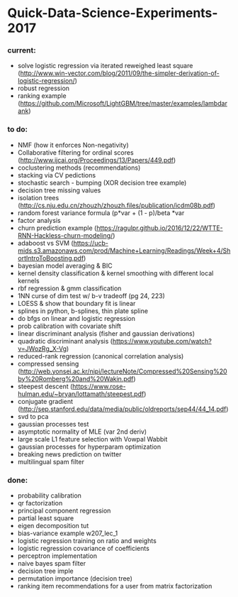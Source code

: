 # Quick-Data-Science-Experiments-2017


### current:
* solve logistic regression via iterated reweighed least square (http://www.win-vector.com/blog/2011/09/the-simpler-derivation-of-logistic-regression/)
* robust regression
* ranking example (https://github.com/Microsoft/LightGBM/tree/master/examples/lambdarank)


### to do:
* NMF (how it enforces Non-negativity)
* Collaborative filtering for ordinal scores (http://www.ijcai.org/Proceedings/13/Papers/449.pdf)
* coclustering methods (recommendations)
* stacking via CV pedictions
* stochastic search - bumping (XOR decision tree example)
* decision tree missing values
* isolation trees (http://cs.nju.edu.cn/zhouzh/zhouzh.files/publication/icdm08b.pdf)
* random forest variance formula (p*var + (1 - p)/beta *var
* factor analysis
* churn prediction example (https://ragulpr.github.io/2016/12/22/WTTE-RNN-Hackless-churn-modeling/)
* adaboost vs SVM (https://ucb-mids.s3.amazonaws.com/prod/Machine+Learning/Readings/Week+4/ShortIntroToBoosting.pdf)
* bayesian model averaging & BIC
* kernel density classification & kernel smoothing with different local kernels
* rbf regression & gmm classification
* 1NN curse of dim test w/ b-v tradeoff (pg 24, 223)
* LOESS & show that boundary fit is linear
* splines in python, b-splines, thin plate spline
* do bfgs on linear and logistic regression
* prob calibration with covariate shift
* linear discriminant analysis (fisher and gaussian derivations)
* quadratic discriminant analysis (https://www.youtube.com/watch?v=JWozRg_X-Vg)
* reduced-rank regression (canonical correlation analysis)
* compressed sensing (http://web.yonsei.ac.kr/nipi/lectureNote/Compressed%20Sensing%20by%20Romberg%20and%20Wakin.pdf)
* steepest descent (https://www.rose-hulman.edu/~bryan/lottamath/steepest.pdf)
* conjugate gradient (http://sep.stanford.edu/data/media/public/oldreports/sep44/44_14.pdf)
* svd to pca
* gaussian processes test
* asymptotic normality of MLE (var 2nd deriv)
* large scale L1 feature selection with Vowpal Wabbit
* gaussian processes for hyperparam optimization
* breaking news prediction on twitter
* multilingual spam filter


### done:
* probability calibration
* qr factorization
* principal component regression
* partial least square
* eigen decomposition tut
* bias-variance example w207_lec_1
* logistic regression training on ratio and weights
* logistic regression covariance of coefficients
* perceptron implementation
* naive bayes spam filter
* decision tree imple
* permutation importance (decision tree)
* ranking item recommendations for a user from matrix factorization

